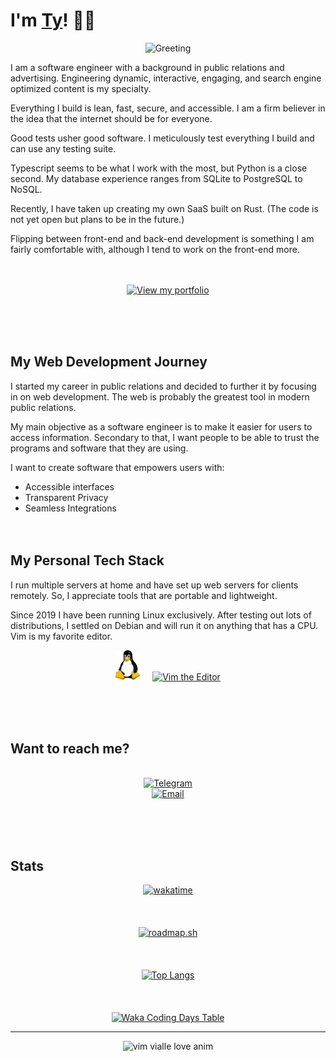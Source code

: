 # I'm [Ty](https://portfolio.thetyster.dev)! 💾🐧

<p align='center'>
  <img alt='Greeting' src='https://github.com/user-attachments/assets/f4184d07-673b-4f5d-b72a-e32f69d4ba24'>
</p>
I am a software engineer with a background in public relations and advertising. Engineering dynamic, interactive, engaging, and search engine optimized content is my specialty.

Everything I build is lean, fast, secure, and accessible. I am a firm believer in the idea that the internet should be for everyone.
  
Good tests usher good software. I meticulously test everything I build and can use any testing suite.
  
Typescript seems to be what I work with the most, but Python is a close second.
My database experience ranges from SQLite to PostgreSQL to NoSQL.
  
Recently, I have taken up creating my own SaaS built on Rust. (The code is not yet open but plans to be in the future.)
  
Flipping between front-end and back-end development is something I am fairly comfortable with, although I tend to work on the front-end more.
<br><br><br>

<p align='center'>
   <a href="https://portfolio.thetyster.dev">
     <img alt='View my portfolio' src='https://github.com/user-attachments/assets/27734c0d-7cbd-4da7-9801-b3d165d9e872'>
   </a>
</p>

<br><br><br>

## My Web Development Journey

I started my career in public relations and decided to further it by focusing in on web development. The web is probably the greatest tool in modern public relations. 

My main objective as a software engineer is to make it easier for users to access information. Secondary to that, I want people to be able to trust the programs and software that they are using.

I want to create software that empowers users with:
- Accessible interfaces
- Transparent Privacy
- Seamless Integrations
<br><br><br>
## My Personal Tech Stack
I run multiple servers at home and have set up web servers for clients remotely. So, I appreciate tools that are portable and lightweight. 

Since 2019 I have been running Linux exclusively. After testing out lots of distributions, I settled on Debian and will run it on anything that has a CPU. 
Vim is my favorite editor.

<p align='center'>
  <a href="https://raw.githubusercontent.com/garrett/Tux/ecd40de64250ea2b24c849e901c3297ad01e54f6/tux.svg?raw=true"><img alt="Tux the Penguin" height="48px" src="https://github.com/garrett/Tux/blob/main/tux-large.png?raw=true"></a>
    &nbsp; &nbsp;
  <a href="https://github.com/vim/vim/blob/master/runtime/vim48x48.png?raw=true"><img alt="Vim the Editor" src="https://github.com/vim/vim/blob/master/runtime/vim48x48.png?raw=true"></a>
</p>

<br><br><br>
## Want to reach me?
<p align='center'>
    <br/>
  <a href='https://t.me/theTysterr'><img alt='Telegram' src='https://img.shields.io/badge/-Message%20Me%20on%20Telegram-blue?style=for-the-badge&logo=telegram&labelColor=white&color=gray'></a>
  <br/>
    <a href='mailto:ty@mail.thetyster.dev'><img alt='Email' src='https://img.shields.io/badge/Email%20Me-white?style=for-the-badge&logo=maildotru&logoColor=black&labelColor=white&color=gray'></a>
  <br/>

</p>

<br><br><br>
## Stats
<p align='center'>
  <a href='https://wakatime.com/@theTyster'><img alt='wakatime' src='https://wakatime.com/badge/user/fe1fe4d7-b86e-4ef6-bfc0-aff9cbce7ae7.svg?style=for-the-badge'></a><br><br><br><br>
  <a href="https://roadmap.sh/u/thetyster"><img src="https://roadmap.sh/card/wide/677554a170129741a8879f3e?variant=dark&roadmaps=typescript%2Cpython%2Clinux%2Crust" alt="roadmap.sh"/></a><br><br><br><br>
  <a href='https://github.com/theTyster'><img alt='Top Langs' src='https://github-readme-stats.vercel.app/api/top-langs/?username=TheTyster&layout=donut-vertical'></a><br><br><br><br>
  <a href="https://wakatime.com/@thetyster"><img alt="Waka Coding Days Table" src="https://wakatime.com/share/@theTyster/4f40b687-cb7c-472e-a7a1-df3e6b0a9f26.png" /></a><br>
</p>

<hr>

<p align='center'>
  <img alt="vim vialle love anim" src="https://github.com/user-attachments/assets/0090fd13-124b-4c7d-81cd-c7d3805b535f" >
</p>
